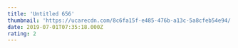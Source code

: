 ```yaml
---
title: 'Untitled 656'
thumbnail: 'https://ucarecdn.com/8c6fa15f-e485-476b-a13c-5a8cfeb54e94/'
date: 2019-07-01T07:35:18.000Z
rating: 2
---
```

